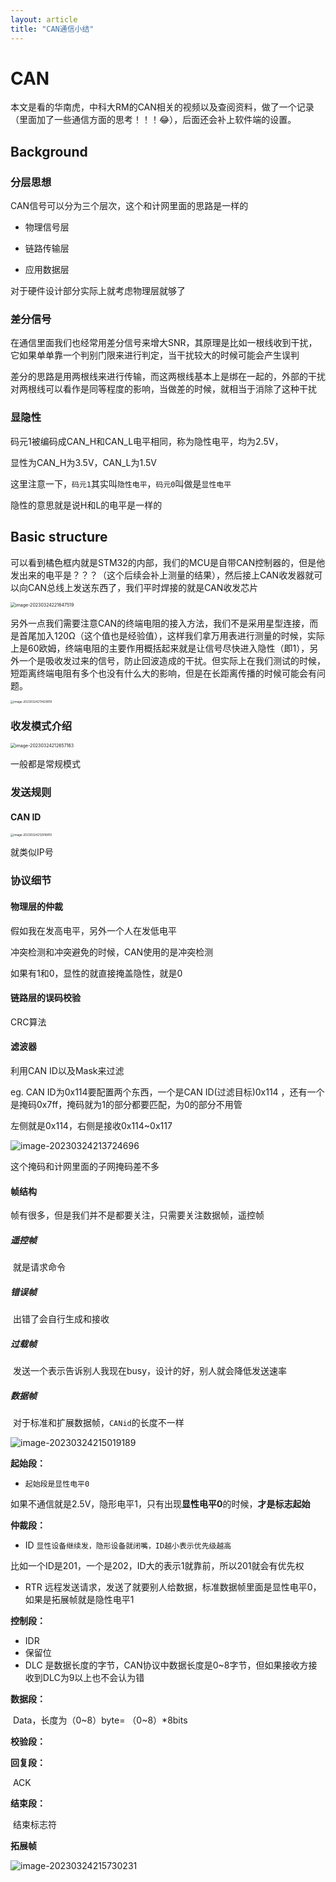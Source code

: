 ```yaml
---
layout: article
title: "CAN通信小结"
---
```


# **CAN**



本文是看的华南虎，中科大RM的CAN相关的视频以及查阅资料，做了一个记录（里面加了一些通信方面的思考！！！😂），后面还会补上软件端的设置。

## Background

### 分层思想

CAN信号可以分为三个层次，这个和计网里面的思路是一样的

* 物理信号层

* 链路传输层

* 应用数据层

对于硬件设计部分实际上就考虑物理层就够了

### 差分信号

在通信里面我们也经常用差分信号来增大SNR，其原理是比如一根线收到干扰，它如果单单靠一个判别门限来进行判定，当干扰较大的时候可能会产生误判

差分的思路是用两根线来进行传输，而这两根线基本上是绑在一起的，外部的干扰对两根线可以看作是同等程度的影响，当做差的时候，就相当于消除了这种干扰

### 显隐性

码元1被编码成CAN_H和CAN_L电平相同，称为隐性电平，均为2.5V，

显性为CAN_H为3.5V，CAN_L为1.5V

这里注意一下，`码元1`其实叫`隐性电平`，`码元0`叫做是`显性电平`

隐性的意思就是说H和L的电平是一样的

## Basic structure

可以看到橘色框内就是STM32的内部，我们的MCU是自带CAN控制器的，但是他发出来的电平是？？？（这个后续会补上测量的结果），然后接上CAN收发器就可以向CAN总线上发送东西了，我们平时焊接的就是CAN收发芯片

<img src="https://xiaoqixiaowei.oss-cn-chengdu.aliyuncs.com/img_for_typora/image-20230324221647519.png" alt="image-20230324221647519" style="zoom:50%;" />

另外一点我们需要注意CAN的终端电阻的接入方法，我们不是采用星型连接，而是首尾加入120Ω（这个值也是经验值），这样我们拿万用表进行测量的时候，实际上是60欧姆，终端电阻的主要作用概括起来就是让信号尽快进入隐性（即1），另外一个是吸收发过来的信号，防止回波造成的干扰。但实际上在我们测试的时候，短距离终端电阻有多个也没有什么大的影响，但是在长距离传播的时候可能会有问题。

<img src="https://xiaoqixiaowei.oss-cn-chengdu.aliyuncs.com/img_for_typora/image-20230324211429919.png" alt="image-20230324211429919" style="zoom: 33%;" />

### 收发模式介绍

<img src="https://xiaoqixiaowei.oss-cn-chengdu.aliyuncs.com/img_for_typora/image-20230324212657163.png" alt="image-20230324212657163" style="zoom:50%;" />

一般都是常规模式

### 发送规则

#### CAN ID

<img src="https://xiaoqixiaowei.oss-cn-chengdu.aliyuncs.com/img_for_typora/image-20230324212916810.png" alt="image-20230324212916810" style="zoom: 33%;" />

就类似IP号

### 协议细节

#### 物理层的仲裁

假如我在发高电平，另外一个人在发低电平

冲突检测和冲突避免的时候，CAN使用的是冲突检测

如果有1和0，显性的就直接掩盖隐性，就是0



#### 链路层的误码校验

CRC算法



#### 滤波器

利用CAN ID以及Mask来过滤

eg. CAN ID为0x114要配置两个东西，一个是CAN ID(过滤目标)0x114 ，还有一个是掩码0x7ff，掩码就为1的部分都要匹配，为0的部分不用管

左侧就是0x114，右侧是接收0x114~0x117

![image-20230324213724696](https://xiaoqixiaowei.oss-cn-chengdu.aliyuncs.com/img_for_typora/image-20230324213724696.png)

这个掩码和计网里面的子网掩码差不多



#### 帧结构

帧有很多，但是我们并不是都要关注，只需要关注数据帧，遥控帧



##### 遥控帧 

​	就是请求命令

##### 错误帧

​	出错了会自行生成和接收

##### 过载帧

​	发送一个表示告诉别人我现在busy，设计的好，别人就会降低发送速率

##### 数据帧

​	对于标准和扩展数据帧，`CANid`的长度不一样

![image-20230324215019189](https://xiaoqixiaowei.oss-cn-chengdu.aliyuncs.com/img_for_typora/image-20230324215019189.png)

**起始段：**

* `起始段是显性电平0`

​			如果不通信就是2.5V，隐形电平1，只有出现**显性电平0**的时候，**才是标志起始**

**仲裁段：**

* ID `显性设备继续发，隐形设备就闭嘴，ID越小表示优先级越高`

​		比如一个ID是201，一个是202，ID大的表示1就靠前，所以201就会有优先权

* RTR 远程发送请求，发送了就要别人给数据，标准数据帧里面是显性电平0，如果是拓展帧就是隐性电平1

**控制段：**

* IDR
* 保留位
* DLC 是数据长度的字节，CAN协议中数据长度是0~8字节，但如果接收方接收到DLC为9以上也不会认为错

**数据段：**

​	Data，长度为（0~8）byte= （0~8）*8bits

**校验段：**

**回复段：**

​	ACK

**结束段：**

​	结束标志符



**拓展帧**

![image-20230324215730231](https://xiaoqixiaowei.oss-cn-chengdu.aliyuncs.com/img_for_typora/image-20230324215730231.png)





